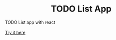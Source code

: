 
<h1 align="center">TODO List App</h1> 
TODO List app with react
<br/>
<br/>
<a href="https://todoapp-nine-iota.vercel.app/">Try it here</a>



